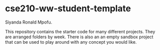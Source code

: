 # cse210-ww-student-template
Siyanda Ronald Mpofu.

This repository contains the starter code for many different projects. They are arranged folders by week. There is also an an empty sandbox project that can be used to play around with any concept you would like.
